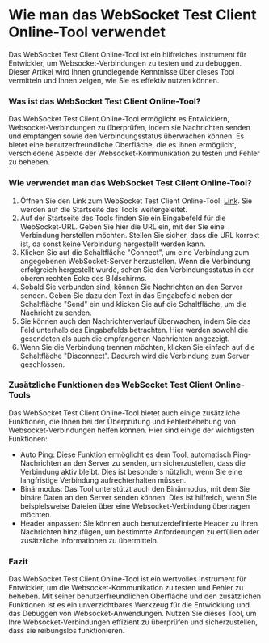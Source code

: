 Wie man das WebSocket Test Client Online-Tool verwendet
=======================================================

Das WebSocket Test Client Online-Tool ist ein hilfreiches Instrument für Entwickler, um Websocket-Verbindungen zu testen und zu debuggen. Dieser Artikel wird Ihnen grundlegende Kenntnisse über dieses Tool vermitteln und Ihnen zeigen, wie Sie es effektiv nutzen können.

### Was ist das WebSocket Test Client Online-Tool?

Das WebSocket Test Client Online-Tool ermöglicht es Entwicklern, Websocket-Verbindungen zu überprüfen, indem sie Nachrichten senden und empfangen sowie den Verbindungsstatus überwachen können. Es bietet eine benutzerfreundliche Oberfläche, die es Ihnen ermöglicht, verschiedene Aspekte der Websocket-Kommunikation zu testen und Fehler zu beheben.

### Wie verwendet man das WebSocket Test Client Online-Tool?

1. Öffnen Sie den Link zum WebSocket Test Client Online-Tool: [Link](https://base64decodeonline.com/de/developers/websocket-test-client). Sie werden auf die Startseite des Tools weitergeleitet.
2. Auf der Startseite des Tools finden Sie ein Eingabefeld für die WebSocket-URL. Geben Sie hier die URL ein, mit der Sie eine Verbindung herstellen möchten. Stellen Sie sicher, dass die URL korrekt ist, da sonst keine Verbindung hergestellt werden kann.
3. Klicken Sie auf die Schaltfläche "Connect", um eine Verbindung zum angegebenen WebSocket-Server herzustellen. Wenn die Verbindung erfolgreich hergestellt wurde, sehen Sie den Verbindungsstatus in der oberen rechten Ecke des Bildschirms.
4. Sobald Sie verbunden sind, können Sie Nachrichten an den Server senden. Geben Sie dazu den Text in das Eingabefeld neben der Schaltfläche "Send" ein und klicken Sie auf die Schaltfläche, um die Nachricht zu senden.
5. Sie können auch den Nachrichtenverlauf überwachen, indem Sie das Feld unterhalb des Eingabefelds betrachten. Hier werden sowohl die gesendeten als auch die empfangenen Nachrichten angezeigt.
6. Wenn Sie die Verbindung trennen möchten, klicken Sie einfach auf die Schaltfläche "Disconnect". Dadurch wird die Verbindung zum Server geschlossen.

### Zusätzliche Funktionen des WebSocket Test Client Online-Tools

Das WebSocket Test Client Online-Tool bietet auch einige zusätzliche Funktionen, die Ihnen bei der Überprüfung und Fehlerbehebung von Websocket-Verbindungen helfen können. Hier sind einige der wichtigsten Funktionen:

- Auto Ping: Diese Funktion ermöglicht es dem Tool, automatisch Ping-Nachrichten an den Server zu senden, um sicherzustellen, dass die Verbindung aktiv bleibt. Dies ist besonders nützlich, wenn Sie eine langfristige Verbindung aufrechterhalten müssen.
- Binärmodus: Das Tool unterstützt auch den Binärmodus, mit dem Sie binäre Daten an den Server senden können. Dies ist hilfreich, wenn Sie beispielsweise Dateien über eine Websocket-Verbindung übertragen möchten.
- Header anpassen: Sie können auch benutzerdefinierte Header zu Ihren Nachrichten hinzufügen, um bestimmte Anforderungen zu erfüllen oder zusätzliche Informationen zu übermitteln.

### Fazit

Das WebSocket Test Client Online-Tool ist ein wertvolles Instrument für Entwickler, um die Websocket-Kommunikation zu testen und Fehler zu beheben. Mit seiner benutzerfreundlichen Oberfläche und den zusätzlichen Funktionen ist es ein unverzichtbares Werkzeug für die Entwicklung und das Debuggen von Websocket-Anwendungen. Nutzen Sie dieses Tool, um Ihre Websocket-Verbindungen effizient zu überprüfen und sicherzustellen, dass sie reibungslos funktionieren.